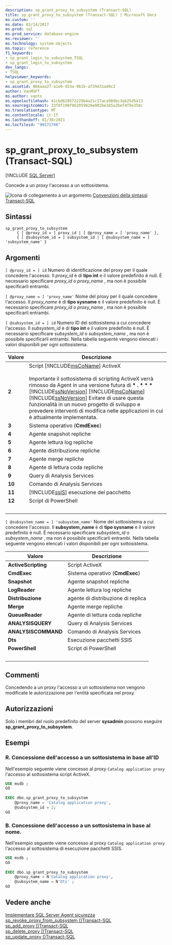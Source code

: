 ```yaml
---
description: sp_grant_proxy_to_subsystem (Transact-SQL)
title: sp_grant_proxy_to_subsystem (Transact-SQL) | Microsoft Docs
ms.custom: ''
ms.date: 03/14/2017
ms.prod: sql
ms.prod_service: database-engine
ms.reviewer: ''
ms.technology: system-objects
ms.topic: reference
f1_keywords:
- sp_grant_login_to_subsystem_TSQL
- sp_grant_login_to_subsystem
dev_langs:
- TSQL
helpviewer_keywords:
- sp_grant_proxy_to_subsystem
ms.assetid: 866aaa27-a1e0-453a-9b1b-af39431ad9c2
author: VanMSFT
ms.author: vanto
ms.openlocfilehash: 41cbd629572229b4a21c17aca989bc3ab25d5413
ms.sourcegitcommit: 33f0f190f962059826e002be165a2bef4f9e350c
ms.translationtype: MT
ms.contentlocale: it-IT
ms.lasthandoff: 01/30/2021
ms.locfileid: "99171746"
---
```

# <a name="sp_grant_proxy_to_subsystem-transact-sql"></a>sp_grant_proxy_to_subsystem (Transact-SQL)

[!INCLUDE [SQL Server](../../includes/applies-to-version/sqlserver.md)]

  Concede a un proxy l'accesso a un sottosistema.  
  
 ![Icona di collegamento a un argomento](../../database-engine/configure-windows/media/topic-link.gif "Icona di collegamento a un argomento") [Convenzioni della sintassi Transact-SQL](../../t-sql/language-elements/transact-sql-syntax-conventions-transact-sql.md)  
  
## <a name="syntax"></a>Sintassi  
  
```  
sp_grant_proxy_to_subsystem  
     { [ @proxy_id = ] proxy_id | [ @proxy_name = ] 'proxy_name' },  
     { [ @subsystem_id = ] subsystem_id | [ @subsystem_name = ] 'subsystem_name' }  
```  
  
## <a name="arguments"></a>Argomenti  
`[ @proxy_id = ] id` Numero di identificazione del proxy per il quale concedere l'accesso. Il *proxy_id* è di **tipo int** e il valore predefinito è null. È necessario specificare *proxy_id* o *proxy_name* , ma non è possibile specificarli entrambi.  
  
`[ @proxy_name = ] 'proxy_name'` Nome del proxy per il quale concedere l'accesso. Il *proxy_name* è di **tipo sysname** e il valore predefinito è null. È necessario specificare *proxy_id* o *proxy_name* , ma non è possibile specificarli entrambi.  
  
`[ @subsystem_id = ] id` Numero ID del sottosistema a cui concedere l'accesso. Il *subsystem_id* è di **tipo int** e il valore predefinito è null. È necessario specificare *subsystem_id* o *subsystem_name* , ma non è possibile specificarli entrambi. Nella tabella seguente vengono elencati i valori disponibili per ogni sottosistema.  
  
|Valore|Descrizione|  
|-----------|-----------------|  
|**2**|Script [!INCLUDE[msCoName](../../includes/msconame-md.md)] ActiveX<br /><br /> Importante il sottosistema di scripting ActiveX verrà rimosso da Agent in una versione futura di **\* . \* \* \*** [!INCLUDE[ssNoVersion](../../includes/ssnoversion-md.md)] [!INCLUDE[msCoName](../../includes/msconame-md.md)] [!INCLUDE[ssNoVersion](../../includes/ssnoversion-md.md)] Evitare di usare questa funzionalità in un nuovo progetto di sviluppo e prevedere interventi di modifica nelle applicazioni in cui è attualmente implementata.|  
|**3**|Sistema operativo (**CmdExec**)|  
|**4**|Agente snapshot repliche|  
|**5**|Agente lettura log repliche|  
|**6**|Agente distribuzione repliche|  
|**7**|Agente merge repliche|  
|**8**|Agente di lettura coda repliche|  
|**9**|Query di Analysis Services|  
|**10**|Comando di Analysis Services|  
|**11**|[!INCLUDE[ssIS](../../includes/ssis-md.md)] esecuzione del pacchetto|  
|**12**|Script di PowerShell|  
| &nbsp; | &nbsp; |
  
`[ @subsystem_name = ] 'subsystem_name'` Nome del sottosistema a cui concedere l'accesso. Il **subsystem_name** è di **tipo sysname** e il valore predefinito è null. È necessario specificare *subsystem_id* o *subsystem_name* , ma non è possibile specificarli entrambi. Nella tabella seguente vengono elencati i valori disponibili per ogni sottosistema.  
  
|Valore|Descrizione|  
|-----------|-----------------|  
|**ActiveScripting**|Script ActiveX|  
|**CmdExec**|Sistema operativo (**CmdExec**)|  
|**Snapshot**|Agente snapshot repliche|  
|**LogReader**|Agente lettura log repliche|  
|**Distribuzione**|agente di distribuzione di replica|  
|**Merge**|Agente merge repliche|  
|**QueueReader**|Agente di lettura coda repliche|  
|**ANALYSISQUERY**|Query di Analysis Services|  
|**ANALYSISCOMMAND**|Comando di Analysis Services|  
|**Dts**|Esecuzione pacchetti SSIS|  
|**PowerShell**|Script di PowerShell|  
| &nbsp; | &nbsp; |
  
## <a name="remarks"></a>Commenti  
 Concedendo a un proxy l'accesso a un sottosistema non vengono modificate le autorizzazione per l'entità specificata nel proxy.  
  
## <a name="permissions"></a>Autorizzazioni  
 Solo i membri del ruolo predefinito del server **sysadmin** possono eseguire **sp_grant_proxy_to_subsystem**.  
  
## <a name="examples"></a>Esempi  
  
### <a name="a-granting-access-to-a-subsystem-by-id"></a>R. Concessione dell'accesso a un sottosistema in base all'ID  
 Nell'esempio seguente viene concesso al proxy `Catalog application proxy` l'accesso al sottosistema script ActiveX.  
  
```sql
USE msdb ;  
GO  
  
EXEC dbo.sp_grant_proxy_to_subsystem  
    @proxy_name = 'Catalog application proxy',  
    @subsystem_id = 2;  
GO  
```  
  
### <a name="b-granting-access-to-a-subsystem-by-name"></a>B. Concessione dell'accesso a un sottosistema in base al nome.  
 Nell'esempio seguente viene concesso al proxy `Catalog application proxy` l'accesso al sottosistema di esecuzione pacchetti SSIS.  
  
```sql
USE msdb ;  
GO  
  
EXEC dbo.sp_grant_proxy_to_subsystem  
    @proxy_name = N'Catalog application proxy',  
    @subsystem_name = N'Dts' ;  
GO  
```  
  
## <a name="see-also"></a>Vedere anche  
 [Implementare SQL Server Agent sicurezza](../../ssms/agent/implement-sql-server-agent-security.md)   
 [sp_revoke_proxy_from_subsystem &#40;&#41;Transact-SQL ](../../relational-databases/system-stored-procedures/sp-revoke-proxy-from-subsystem-transact-sql.md)   
 [sp_add_proxy &#40;&#41;Transact-SQL ](../../relational-databases/system-stored-procedures/sp-add-proxy-transact-sql.md)   
 [sp_delete_proxy &#40;&#41;Transact-SQL ](../../relational-databases/system-stored-procedures/sp-delete-proxy-transact-sql.md)   
 [sp_update_proxy &#40;&#41;Transact-SQL ](../../relational-databases/system-stored-procedures/sp-update-proxy-transact-sql.md)  
  
  
